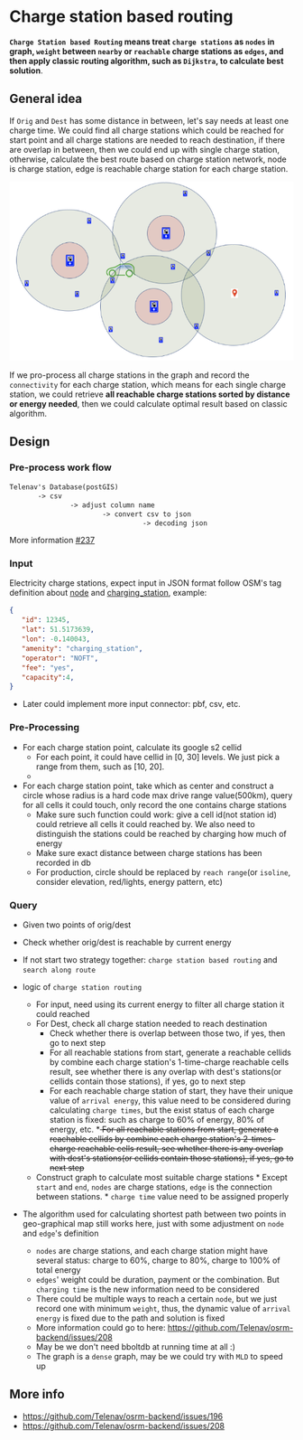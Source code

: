 # Charge station based routing


**`Charge Station based Routing` means treat `charge stations` as `nodes` in graph, `weight` between `nearby` or `reachable` charge stations as `edges`, and then apply classic routing algorithm, such as `Dijkstra`, to calculate best solution**.


## General idea

If `Orig` and `Dest` has some distance in between, let's say needs at least one charge time.
We could find all charge stations which could be reached for start point and all charge stations are needed to reach destination, if there are overlap in between, then we could end up with single charge station, otherwise, calculate the best route based on charge station network, node is charge station, edge is reachable charge station for each charge station.

![](../graph/charge_station_based_routing.png)

If we pro-process all charge stations in the graph and record the `connectivity` for each charge station, which means for each single charge station, we could retrieve  **all reachable charge stations sorted by distance or energy needed**, then we could calculate optimal result based on classic algorithm.


## Design

### Pre-process work flow

```
Telenav's Database(postGIS) 
       -> csv 
               -> adjust column name 
                       -> convert csv to json 
                                 -> decoding json
```
More information [#237](https://github.com/Telenav/osrm-backend/issues/237) 



### Input
Electricity charge stations, expect input in JSON format follow OSM's tag definition about [node](https://wiki.openstreetmap.org/wiki/Node) and [charging_station](https://wiki.openstreetmap.org/wiki/Tag:amenity%3Dcharging_station), example:
```json
{
   "id": 12345,
   "lat": 51.5173639,
   "lon": -0.140043,
   "amenity": "charging_station",
   "operator": "NOFT",
   "fee": "yes",
   "capacity":4,
}
```
- Later could implement more input connector: pbf, csv, etc.

### Pre-Processing
- For each charge station point, calculate its google s2 cellid
   + For each point, it could have cellid in [0, 30] levels.  We just pick a range from them, such as [10, 20].
   + 
- For each charge station point, take which as center and construct a circle whose radius is a hard code max drive range value(500km), query for all cells it could touch, only record the one contains charge stations
  + Make sure such function could work: give a cell id(not station id) could retrieve all cells it could reached by.  We also need to distinguish the stations could be reached by charging how much of energy
  + Make sure exact distance between charge stations has been recorded in db
  + For production, circle should be replaced by `reach range`(or `isoline`, consider elevation, red/lights, energy pattern, etc)


### Query
- Given two points of orig/dest
- Check whether orig/dest is reachable by current energy
- If not start two strategy together: `charge station based routing` and `search along route`
- logic of `charge station routing`
   + For input, need using its current energy to filter all charge station it could reached
   + For Dest, check all charge station needed to reach destination
        *  Check whether there is overlap between those two, if yes, then go to next step
        * For all reachable stations from start, generate a reachable cellids by combine each charge station's 1-time-charge reachable cells result, see whether there is any overlap with dest's stations(or cellids contain those stations), if yes, go to next step
        * For each reachable charge station of start, they have their unique value of `arrival energy`, this value need to be considered during calculating `charge times`, but the exist status of each charge station is fixed: such as charge to 60% of energy, 80% of energy, etc.
        *<del> For all reachable stations from start, generate a reachable cellids by combine each charge station's 2-times-charge reachable cells result, see whether there is any overlap with dest's stations(or cellids contain those stations), if yes, go to next step  </del>
   + Construct graph to calculate most suitable charge stations
               * Except `start` and `end`, `nodes` are charge stations, `edge` is the connection between stations. 
               * `charge time` value need to be assigned properly

- The algorithm used for calculating shortest path between two points in geo-graphical map still works here, just with some adjustment on `node` and `edge`'s definition
    + `nodes` are charge stations, and each charge station might have several status: charge to 60%, charge to 80%, charge to 100% of total energy
    + `edges`' weight could be duration, payment or the combination.  But `charging time` is the new information need to be considered
    + There could be multiple ways to reach a certain `node`, but we just record one with minimum `weight`, thus, the dynamic value of `arrival energy` is fixed due to the path and solution is fixed
    + More information could go to here: https://github.com/Telenav/osrm-backend/issues/208
    + May be we don't need bboltdb at running time at all :)
    + The graph is a `dense` graph, may be we could try with `MLD` to speed up


## More info
- https://github.com/Telenav/osrm-backend/issues/196
- https://github.com/Telenav/osrm-backend/issues/208
